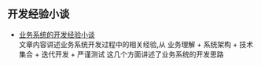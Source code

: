 ## 开发经验小谈

* [业务系统的开发经验小谈](https://www.cnblogs.com/lovesqcc/p/5463301.html)  
文章内容讲述业务系统开发过程中的相关经验,从  业务理解 + 系统架构 + 技术集合 + 迭代开发 + 严谨测试  这几个方面讲述了业务系统的开发思路
